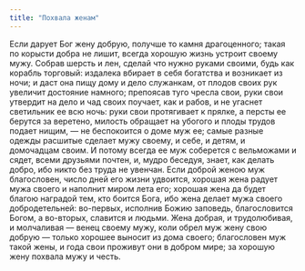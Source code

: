 ```yaml
---
title: "Похвала женам"
---
```


Если дарует Бог жену добрую, получше то камня драгоценного; такая по корысти добра не лишит, всегда хорошую жизнь устроит своему мужу. Собрав шерсть и лен, сделай что нужно руками своими, будь как корабль торговый: издалека вбирает в себя богатства и возникает из ночи; и даст она пищу дому и дело служанкам, от плодов своих рук увеличит достояние намного; препоясав туго чресла свои, руки свои утвердит на дело и чад своих поучает, как и рабов, и не угаснет светильник ее всю ночь: руки свои протягивает к прялке, а персты ее берутся за веретено, милость обращает на убогого и плоды трудов подает нищим, — не беспокоится о доме муж ее; самые разные одежды расшитые сделает мужу своему, и себе, и детям, и домочадцам своим. И потому всегда ее муж соберется с вельможами и сядет, всеми друзьями почтен, и, мудро беседуя, знает, как делать добро, ибо никто без труда не увенчан. Если доброй женою муж благословен, число дней его жизни удвоится, хорошая жена радует мужа своего и наполнит миром лета его; хорошая жена да будет благою наградой тем, кто боится Бога, ибо жена делает мужа своего добродетельней: во-первых, исполнив Божию заповедь, благословится Богом, а во-вторых, славится и людьми. Жена добрая, и трудолюбивая, и молчаливая — венец своему мужу, коли обрел муж жену свою добрую — только хорошее выносит из дома своего; благословен муж такой жены, и года свои проживут они в добром мире; за хорошую жену похвала мужу и честь.